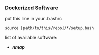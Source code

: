 ### Dockerized Software

put this line in your .bashrc
```
source [path/to/this/repo]/*/setup.bash
```

list of available software:

- ***nmap***
